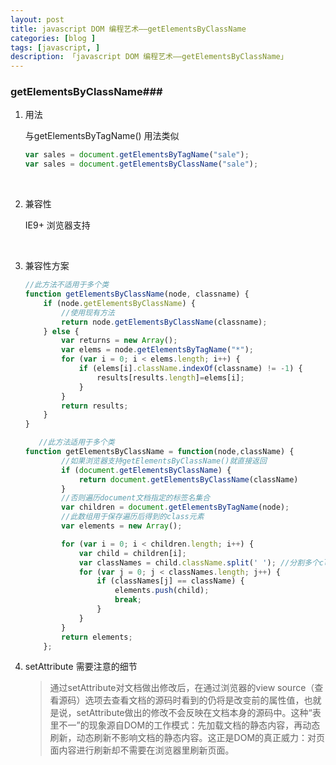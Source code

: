 ```yaml
---
layout: post
title: javascript DOM 编程艺术——getElementsByClassName
categories: [blog ]
tags: [javascript, ]
description: 「javascript DOM 编程艺术——getElementsByClassName」
---
```


### getElementsByClassName###



1. 用法

   与getElementsByTagName() 用法类似

   ```javascript
   var sales = document.getElementsByTagName("sale");
   var sales = document.getElementsByClassName("sale");
   ```
   ​

2. 兼容性

   IE9+ 浏览器支持

   ​

3. 兼容性方案

   ```javascript
   //此方法不适用于多个类
   function getElementsByClassName(node, classname) {
       if (node.getElementsByClassName) {
           //使用现有方法
           return node.getElementsByClassName(classname);
       } else {
           var returns = new Array();
           var elems = node.getElementsByTagName("*");
           for (var i = 0; i < elems.length; i++) {
               if (elems[i].className.indexOf(classname) != -1) {
                   results[results.length]=elems[i];
               }
           }
           return results;
       }
   }
   ```

   ```javascript
      //此方法适用于多个类
   function getElementsByClassName = function(node,className) {
           //如果浏览器支持getElementsByClassName()就直接返回
           if (document.getElementsByClassName) {
               return document.getElementsByClassName(className)
           }
           //否则遍历document文档指定的标签名集合
           var children = document.getElementsByTagName(node);
           //此数组用于保存遍历后得到的class元素
           var elements = new Array();

           for (var i = 0; i < children.length; i++) {
               var child = children[i];
               var classNames = child.className.split(' '); //分割多个class元素
               for (var j = 0; j < classNames.length; j++) {
                   if (classNames[j] == className) {
                       elements.push(child);
                       break;
                   }
               }
           }
           return elements;
       };
   ```




4. setAttribute 需要注意的细节

   > 通过setAttribute对文档做出修改后，在通过浏览器的view source（查看源码）选项去查看文档的源码时看到的仍将是改变前的属性值，也就是说，setAttribute做出的修改不会反映在文档本身的源码中。这种“表里不一”的现象源自DOM的工作模式：先加载文档的静态内容，再动态刷新，动态刷新不影响文档的静态内容。这正是DOM的真正威力：对页面内容进行刷新却不需要在浏览器里刷新页面。

​